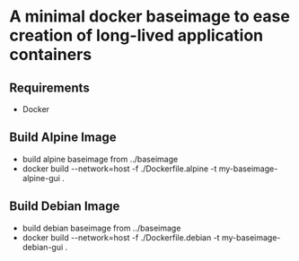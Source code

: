 # A minimal docker baseimage to ease creation of long-lived application containers

## Requirements
- Docker

## Build Alpine Image
- build alpine baseimage from ../baseimage
- docker build --network=host -f ./Dockerfile.alpine -t my-baseimage-alpine-gui .

## Build Debian Image
- build debian baseimage from ../baseimage
- docker build --network=host -f ./Dockerfile.debian -t my-baseimage-debian-gui .
